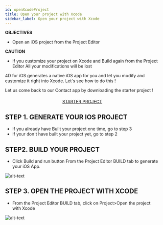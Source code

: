 ```yaml
---
id: openXcodeProject
title: Open your project with Xcode
sidebar_label: Open your project with Xcode
---
```



<div class = "objectives">
<b>OBJECTIVES</b>

* Open an iOS project from the Project Editor
</div>

<div class = "caution">
<b>CAUTION</b>

* If you customize your project on Xcode and Build again from the Project Editor All your modifications will be lost
</div>

4D for iOS generates a native iOS app for you and let you modify and customize it right into Xcode. Let's see how to do this !

Let us come back to our Contact app by downloading the starter project !

<div style="text-align: center; margin-top: 20px">
  
<a class="button"
href="../assets/OpenYourProjectWithXcode/ContactStarter.zip">STARTER PROJECT</a>
</div>

## STEP 1. GENERATE YOUR IOS PROJECT

* If you already have Built your project one time, go to step 3
* If your don't have built your project yet, go to step 2

## STEP2. BUILD YOUR PROJECT

* Click Build and run button From the Project Editor BUILD tab to generate your iOS App.

![alt-text](assets/OpenYourProjectWithXcode/build-and-run-4D-for-iOS.png)

## STEP 3. OPEN THE PROJECT WITH XCODE

* From the Project Editor BUILD tab, click on Project>Open the project with Xcode

![alt-text](assets/OpenYourProjectWithXcode/Open-your-project-Xcode-4D-for-iOS.png)